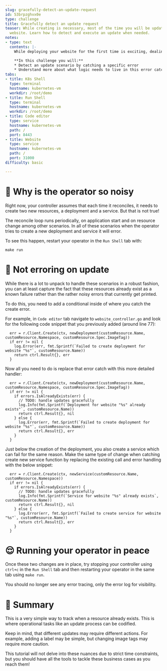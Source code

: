 ```yaml
---
slug: gracefully-detect-an-update-request
id: 53brpzghvx0e
type: challenge
title: Gracefully detect an update request
teaser: While creating is necessary, most of the time you will be updating an existing
  website. Learn how to detect and execute an update when needed.
notes:
- type: text
  contents: |-
    While deploying your website for the first time is exciting, dealing with maintenance or feature improvements is far more common. But right now you get an error any time your operator reconciles after creation since it can not re-create using the same command.

    **In this challenge you will:**
    * Detect an update scenario by catching a specific error
    * Understand more about what logic needs to live in this error catch
tabs:
- title: K8s Shell
  type: terminal
  hostname: kubernetes-vm
  workdir: /root/demo
- title: Run Shell
  type: terminal
  hostname: kubernetes-vm
  workdir: /root/demo
- title: Code editor
  type: service
  hostname: kubernetes-vm
  path: /
  port: 8443
- title: Website
  type: service
  hostname: kubernetes-vm
  path: /
  port: 31000
difficulty: basic

---
```


🙉 Why is the operator so noisy
==============

Right now, your controller assumes that each time it reconciles, it needs to create two new resources, a deployment and a service. But that is not true!

The reconcile loop runs periodically, on application start and on resource change among other scenarios. In all of these scenarios when the operator tries to create a new deployment and service it will error.

To see this happen, restart your operator in the `Run Shell` tab with:

```
make run
```

🤫 Not erroring on update
==============

While there is a lot to unpack to handle these scenarios in a robust fashion, you can at least capture the fact that these resources already exist as a known failure rather than the rather noisy errors that currently get printed.

To do this, you need to add a conditional inside of where you catch the create error.

For example, in `Code editor` tab navigate to `website_controller.go` and look for the following code snippet that you previously added (around line 77):

```
  err = r.Client.Create(ctx, newDeployment(customResource.Name, customResource.Namespace, customResource.Spec.ImageTag))
  if err != nil {
    log.Error(err, fmt.Sprintf(`Failed to create deployment for website "%s"`, customResource.Name))
    return ctrl.Result{}, err
  }
```

Now all you need to do is replace that error catch with this more detailed handler:
```
  err = r.Client.Create(ctx, newDeployment(customResource.Name, customResource.Namespace, customResource.Spec.ImageTag))
  if err != nil {
    if errors.IsAlreadyExists(err) {
      // TODO: handle updates gracefully
      log.Info(fmt.Sprintf(`Deployment for website "%s" already exists"`, customResource.Name))
      return ctrl.Result{}, nil
    } else {
      log.Error(err, fmt.Sprintf(`Failed to create deployment for website "%s"`, customResource.Name))
      return ctrl.Result{}, err
    }
  }
```

Just below the creation of the deployment, you also create a service which can fail for the same reason. Make the same type of change when catching create new service function by replacing the existing call and error handling with the below snippet:

```
  err = r.Client.Create(ctx, newService(customResource.Name, customResource.Namespace))
  if err != nil {
    if errors.IsAlreadyExists(err) {
      // TODO: handle updates gracefully
      log.Info(fmt.Sprintf(`Service for website "%s" already exists`, customResource.Name))
      return ctrl.Result{}, nil
    } else {
      log.Error(err, fmt.Sprintf(`Failed to create service for website "%s"`, customResource.Name))
      return ctrl.Result{}, err
    }
  }
```

😌 Running your operator in peace
==============

Once these two changes are in place, try stopping your controller using `ctrl+c` in the `Run Shell` tab and then restarting your operator in the same tab using `make run`.

You should no longer see any error tracing, only the error log for visibility.


📕 Summary
==============

This is a very simple way to track when a resource already exists. This is where operational tasks like an update process can be codified.

Keep in mind, that different updates may require different actions. For example, adding a label may be simple, but changing image tags may require more caution.

This tutorial will not delve into these nuances due to strict time constraints, but you should have all the tools to tackle these business cases as you reach them!
